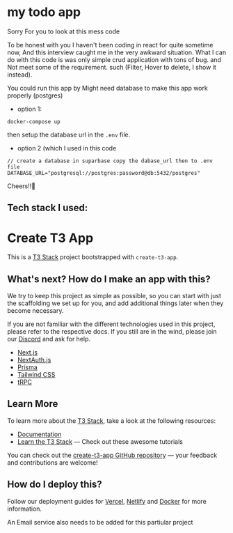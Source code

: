 # my todo app 
Sorry For you to look at this mess code

To be honest with you I haven't been coding in react for quite sometime now, And this interview caught me in the very awkward situation. What I can do with this code is was only simple crud application with tons of bug. and Not meet some of the requirement. such (Filter, Hover to delete, I show it instead).

You could run this app by
Might need database to make this app work properly (postgres)
- option 1: 
```
docker-compose up
```
then setup the database url in the `.env` file.
- option 2 (which I used in this code
```
// create a database in suparbase copy the dabase_url then to .env file
DATABASE_URL="postgresql://postgres:password@db:5432/postgres"
```


Cheers!!🥂

## Tech stack I used:
# Create T3 App

This is a [T3 Stack](https://create.t3.gg/) project bootstrapped with `create-t3-app`.

## What's next? How do I make an app with this?

We try to keep this project as simple as possible, so you can start with just the scaffolding we set up for you, and add additional things later when they become necessary.

If you are not familiar with the different technologies used in this project, please refer to the respective docs. If you still are in the wind, please join our [Discord](https://t3.gg/discord) and ask for help.

- [Next.js](https://nextjs.org)
- [NextAuth.js](https://next-auth.js.org)
- [Prisma](https://prisma.io)
- [Tailwind CSS](https://tailwindcss.com)
- [tRPC](https://trpc.io)

## Learn More

To learn more about the [T3 Stack](https://create.t3.gg/), take a look at the following resources:

- [Documentation](https://create.t3.gg/)
- [Learn the T3 Stack](https://create.t3.gg/en/faq#what-learning-resources-are-currently-available) — Check out these awesome tutorials

You can check out the [create-t3-app GitHub repository](https://github.com/t3-oss/create-t3-app) — your feedback and contributions are welcome!

## How do I deploy this?

Follow our deployment guides for [Vercel](https://create.t3.gg/en/deployment/vercel), [Netlify](https://create.t3.gg/en/deployment/netlify) and [Docker](https://create.t3.gg/en/deployment/docker) for more information.

An Email service also needs to be added for this partiular project
